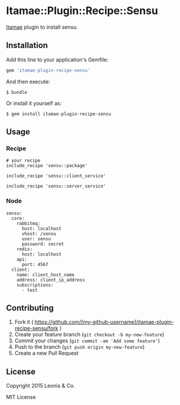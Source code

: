 # Itamae::Plugin::Recipe::Sensu

[Itamae](https://github.com/itamae-kitchen/itamae) plugin to install sensu.

## Installation

Add this line to your application's Gemfile:

```ruby
gem 'itamae-plugin-recipe-sensu'
```

And then execute:

    $ bundle

Or install it yourself as:

    $ gem install itamae-plugin-recipe-sensu

## Usage

### Recipe

```
# your recipe
include_recipe 'sensu::package'

include_recipe 'sensu::client_service'

include_recipe 'sensu::server_service'
```

### Node

```
sensu:
  core:
    rabbitmq:
      host: localhost
      vhost: /sensu
      user: sensu
      password: secret
    redis:
      host: localhost
    api:
      port: 4567
  client:
    name: client_host_name
    address: client_ip_address
    subscriptions:
      - test
```

## Contributing

1. Fork it ( https://github.com/[my-github-username]/itamae-plugin-recipe-sensu/fork )
2. Create your feature branch (`git checkout -b my-new-feature`)
3. Commit your changes (`git commit -am 'Add some feature'`)
4. Push to the branch (`git push origin my-new-feature`)
5. Create a new Pull Request

## License

Copyright 2015 Leonis & Co.

MIT License
